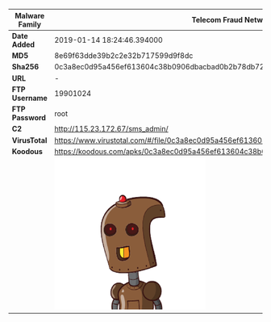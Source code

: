 | Malware Family | Telecom Fraud Network for South Koreans                      |
| -------------- | ------------------------------------------------------------ |
| **Date Added** | 2019-01-14 18:24:46.394000                                                   |
| **MD5**        | 8e69f63dde39b2c2e32b717599d9f8dc                             |
| **Sha256**     | 0c3a8ec0d95a456ef613604c38b0906dbacbad0b2b78db72dcfbf75f453250ed |
| **URL**        | -                                                            |
| **FTP Username**        | 19901024                                                            |
| **FTP Password**        | root                                                            |
| **C2**         | http://115.23.172.67/sms_admin/ |
| **VirusTotal** | https://www.virustotal.com/#/file/0c3a8ec0d95a456ef613604c38b0906dbacbad0b2b78db72dcfbf75f453250ed/detection |
| **Koodous**    | https://koodous.com/apks/0c3a8ec0d95a456ef613604c38b0906dbacbad0b2b78db72dcfbf75f453250ed |
|                | ![](../assets/0c3a8ec0d95a456ef613604c38b0906dbacbad0b2b78db72dcfbf75f453250ed.png) |